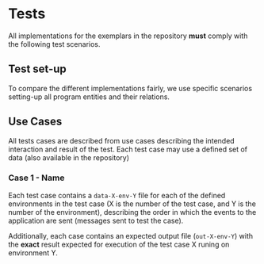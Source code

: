 # Tests

All implementations for the exemplars in the repository **must** comply with the following test scenarios.

## Test set-up

To compare the different implementations fairly, we use specific scenarios setting-up all program entities and their relations.

## Use Cases

All tests cases are described from use cases describing the intended interaction and result of the test. Each test case may use a defined set of data (also available in the repository)

### Case 1 - Name


Each test case contains a `data-X-env-Y` file for each of the defined environments in the test case (X is the number of the test case, and Y is the number of the environment), describing the order in which the events to the application are sent (messages sent to test the case).

Additionally, each case contains an expected output file (`out-X-env-Y`) with the **exact** result expected for execution of the test case X runing on environment Y.
